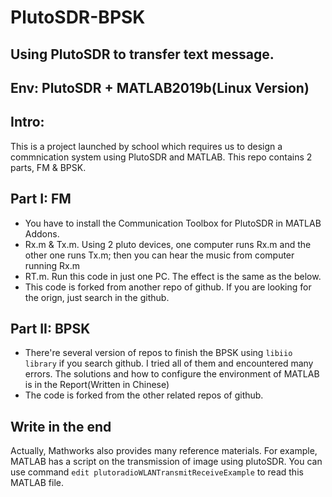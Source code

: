 # PlutoSDR-BPSK
## Using PlutoSDR to transfer text message.

## Env: PlutoSDR + MATLAB2019b(Linux Version)

## Intro:
This is a project launched by school which requires us to design a commnication system using PlutoSDR and MATLAB.
This repo contains 2 parts, FM & BPSK.

## Part I: FM

* You have to install the Communication Toolbox for PlutoSDR in MATLAB Addons.
* Rx.m & Tx.m. Using 2 pluto devices, one computer runs Rx.m and the other one runs Tx.m; then you can hear the music from computer running Rx.m
* RT.m. Run this code in just one PC. The effect is the same as the below. 
* This code is forked from another repo of github. If you are looking for the orign, just search in the github.

## Part II: BPSK

* There're several version of repos to finish the BPSK using `libiio library` if you search github. I tried all of them and encountered many errors. The solutions and how to configure the environment of MATLAB is in the Report(Written in Chinese)
* The code is forked from the other related repos of github.

## Write in the end

Actually, Mathworks also provides many reference materials. For example, MATLAB has a script on the transmission of image using plutoSDR. You can use command  `edit plutoradioWLANTransmitReceiveExample` to read this MATLAB file. 
